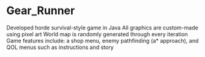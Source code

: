 # Gear_Runner
Developed horde survival-style game in Java
All graphics are custom-made using pixel art
World map is randomly generated through every iteration
Game features include: a shop menu, enemy pathfinding (a* approach), and QOL menus such as instructions and story
